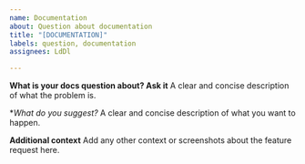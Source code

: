 ```yaml
---
name: Documentation
about: Question about documentation
title: "[DOCUMENTATION]"
labels: question, documentation
assignees: LdDl

---
```


**What is your docs question about? Ask it**
A clear and concise description of what the problem is.

**What do you suggest?*
A clear and concise description of what you want to happen.

**Additional context**
Add any other context or screenshots about the feature request here.
